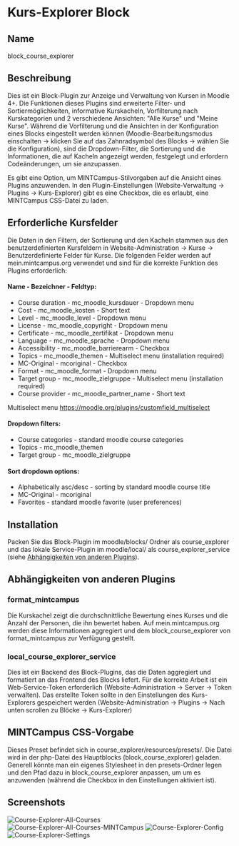 # Kurs-Explorer Block

## Name
block_course_explorer

## Beschreibung
Dies ist ein Block-Plugin zur Anzeige und Verwaltung von Kursen in Moodle 4+. Die Funktionen dieses Plugins sind erweiterte Filter- und Sortiermöglichkeiten,
informative Kurskacheln, Vorfilterung nach Kurskategorien und 2 verschiedene Ansichten: "Alle Kurse" und "Meine Kurse".
Während die Vorfilterung und die Ansichten in der Konfiguration eines Blocks eingestellt werden können (Moodle-Bearbeitungsmodus einschalten ->
klicken Sie auf das Zahnradsymbol des Blocks -> wählen Sie die Konfiguration), sind die Dropdown-Filter, die Sortierung und die Informationen, die auf
Kacheln angezeigt werden, festgelegt und erfordern Codeänderungen, um sie anzupassen.

Es gibt eine Option, um MINTCampus-Stilvorgaben auf die Ansicht eines Plugins anzuwenden. In den Plugin-Einstellungen
(Website-Verwaltung -> Plugins -> Kurs-Explorer) gibt es eine Checkbox, die es erlaubt, eine MINTCampus CSS-Datei zu laden.

## Erforderliche Kursfelder

Die Daten in den Filtern, der Sortierung und den Kacheln stammen aus den benutzerdefinierten Kursfeldern in 
Website-Administration -> Kurse -> Benutzerdefinierte Felder für Kurse.
Die folgenden Felder werden auf mein.mintcampus.org verwendet und sind für die korrekte Funktion des Plugins erforderlich:

#### Name - Bezeichner - Feldtyp:
- Course duration - mc_moodle_kursdauer - Dropdown menu
- Cost - mc_moodle_kosten - Short text
- Level - mc_moodle_level - Dropdown menu
- License - mc_moodle_copyright - Dropdown menu
- Certificate - mc_moodle_zertifikat - Dropdown menu
- Language - mc_moodle_sprache - Dropdown menu
- Accessibility - mc_moodle_barrierearm - Checkbox
- Topics - mc_moodle_themen - Multiselect menu (installation required)
- MC-Original - mcoriginal - Checkbox
- Format - mc_moodle_format - Dropdown menu
- Target group - mc_moodle_zielgruppe - Multiselect menu (installation required)
- Course provider - mc_moodle_partner_name - Short text

Multiselect menu https://moodle.org/plugins/customfield_multiselect

#### Dropdown filters:
- Course categories - standard moodle course categories
- Topics - mc_moodle_themen
- Target group - mc_moodle_zielgruppe

#### Sort dropdown options:
- Alphabetically asc/desc - sorting by standard moodle course title
- MC-Original - mcoriginal
- Favorites - standard moodle favorite (user preferences)

## Installation
Packen Sie das Block-Plugin im moodle/blocks/ Ordner als course_explorer und das lokale Service-Plugin im moodle/local/ als
course_explorer_service (siehe [Abhängigkeiten von anderen Plugins](#abhängigkeiten-von-anderen-plugins)).

## Abhängigkeiten von anderen Plugins

### format_mintcampus
Die Kurskachel zeigt die durchschnittliche Bewertung eines Kurses und die Anzahl der Personen, die ihn bewertet haben. Auf mein.mintcampus.org
werden diese Informationen aggregiert und dem block_course_explorer von format_mintcampus zur Verfügung gestellt.
### local_course_explorer_service
Dies ist ein Backend des Block-Plugins, das die Daten aggregiert und formatiert an das Frontend des Blocks liefert.
Für die korrekte Arbeit ist ein Web-Service-Token erforderlich (Website-Administration -> Server -> Token verwalten).
Das erstellte Token sollte in den Einstellungen des Kurs-Explorers gespeichert werden (Website-Administration -> Plugins -> Nach unten scrollen zu Blöcke
-> Kurs-Explorer)

## MINTCampus CSS-Vorgabe
Dieses Preset befindet sich in course_explorer/resources/presets/. Die Datei wird in der php-Datei des Hauptblocks (block_course_explorer) geladen.
Generell könnte man ein eigenes Stylesheet in den presets-Ordner legen und den Pfad dazu in block_course_explorer anpassen, um
um es anzuwenden (während die Checkbox in den Einstellungen aktiviert ist).

## Screenshots
![Course-Explorer-All-Courses](resources/screenshots/Course-Explorer-All-Courses.png)
![Course-Explorer-All-Courses-MINTCampus](resources/screenshots/Course-Explorer-All-Courses-MINTCampus.png)
![Course-Explorer-Config](resources/screenshots/Course-Explorer-Config.png)
![Course-Explorer-Settings](resources/screenshots/Course-Explorer-Settings.png)